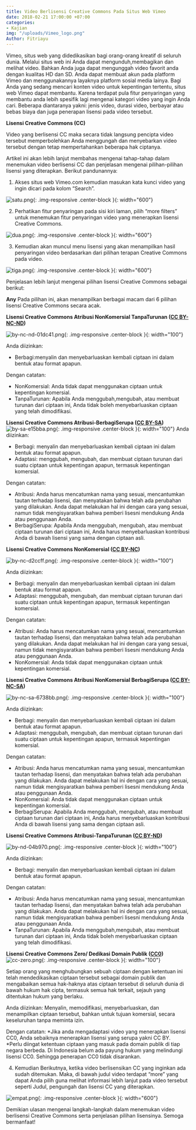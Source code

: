 ```yaml
---
title: Video Berlisensi Creative Commons Pada Situs Web Vimeo
date: 2018-02-21 17:00:00 +07:00
categories:
- Kajian
img: "/uploads/Vimeo_logo.png"
Author: Fitriayu
---
```


Vimeo, situs web yang didedikasikan bagi orang-orang kreatif di seluruh dunia. Melalui situs web ini Anda dapat mengunduh,membagikan dan melihat video. Bahkan Anda juga dapat mengunggah video favorit anda dengan kualitas HD dan SD. Anda dapat membuat akun pada platform Vimeo dan menggunakannya layaknya platform sosial media lainya. 
Bagi Anda yang sedang mencari konten video untuk kepentingan tertentu, situs web Vimeo dapat membantu. Karena terdapat pula fitur penyaringan yang membantu anda lebih spesifik lagi mengenai kategori video yang ingin Anda cari. Beberapa diantaranya yakni: jenis video, durasi video, berbayar atau bebas biaya dan juga penerapan lisensi pada video tersebut.

**Lisensi Creative Commons (CC)**

Video yang berlisensi CC maka secara tidak langsung pencipta video tersebut memperbolehkan Anda menggungah dan menyebarkan video tersebut dengan tetap mempertahankan beberapa hak ciptanya. 

Artikel ini akan lebih lanjut membahas mengenai tahap-tahap dalam menemukan video berlisensi CC dan penjelasan mengenai pilihan-pilihan lisensi yang diterapkan. Berikut pandunannya:

1. Akses situs web Vimeo.com kemudian masukan kata kunci video yang ingin dicari pada kolom “Search”.

![satu.png](/uploads/satu.png){: .img-responsive .center-block }{: width="600"}

2. Perhatikan fitur penyaringan pada sisi kiri laman, pilih “more filters” untuk menemukan fitur penyaringan video yang menerapkan lisensi Creative Commons.

![dua.png](/uploads/dua.png){: .img-responsive .center-block }{: width="600"}

3. Kemudian akan muncul menu lisensi yang akan menampilkan hasil penyaringan video berdasarkan dari pilihan terapan Creative Commons pada video.

![tiga.png](/uploads/tiga.png){: .img-responsive .center-block }{: width="600"}

Penjelasan lebih lanjut mengenai pilihan lisensi Creative Commons sebagai berikut: 

**Any**
Pada pilihan ini, akan menampilkan berbagai macam dari 6 pilihan lisensi Creative Commons secara acak.

**Lisensi Creative Commons Atribusi NonKomersial TanpaTurunan ([CC BY-NC-ND](http://creativecommons.org/licenses/by-nc-nd/4.0/deed.id))**

![by-nc-nd-01dc41.png](/uploads/by-nc-nd-01dc41.png){: .img-responsive .center-block }{: width="100"}

Anda diizinkan:
* Berbagi:menyalin dan menyebarluaskan kembali ciptaan ini dalam bentuk atau format apapun.

Dengan catatan:
* NonKomersial: Anda tidak dapat menggunakan ciptaan untuk kepentingan komersial. 
* TanpaTurunan: Apabila Anda menggubah,mengubah, atau membuat turunan dari ciptaan ini, Anda tidak boleh menyebarluaskan ciptaan yang telah dimodifikasi.

**Lisensi Creative Commons Atribusi-BerbagiSerupa ([CC BY-SA](http://creativecommons.org/licenses/by-sa/4.0/deed.id))**
![by-sa-e15bba.png](/uploads/by-sa-e15bba.png){: .img-responsive .center-block }{: width="100"}
Anda diizinkan:
* Berbagi: menyalin dan menyebarluaskan kembali ciptaan ini dalam bentuk atau format apapun.
* Adaptasi: menggubah, mengubah, dan membuat ciptaan turunan dari suatu ciptaan untuk kepentingan apapun, termasuk kepentingan komersial.

Dengan catatan:
* Atribusi: Anda harus mencatumkan nama yang sesuai, mencantumkan tautan terhadap lisensi, dan menyatakan bahwa telah ada perubahan yang dilakukan. Anda dapat melakukan hal ini dengan cara yang sesuai, namun tidak mengisyaratkan bahwa pemberi lisesni mendukung Anda atau penggunaan Anda.
* BerbagiSerupa: Apabila Anda menggubah, mengubah, atau membuat ciptaan turunan dari ciptaan ini, Anda harus menyebarluaskan kontribusi Anda di bawah lisensi yang sama dengan ciptaan asli.

**Lisensi Creative Commons NonKomersial ([CC BY-NC](http://creativecommons.org/licenses/by-nc/4.0/deed.id))**

![by-nc-d2ccff.png](/uploads/by-nc-d2ccff.png){: .img-responsive .center-block }{: width="100"}

Anda diizinkan:
* Berbagi: menyalin dan menyebarluaskan kembali ciptaan ini dalam bentuk atau format apapun.
* Adaptasi: menggubah, mengubah, dan membuat ciptaan turunan dari suatu ciptaan untuk kepentingan apapun, termasuk kepentingan komersial.

Dengan catatan:
* Atribusi: Anda harus mencatumkan nama yang sesuai, mencantumkan tautan terhadap lisensi, dan menyatakan bahwa telah ada perubahan yang dilakukan. Anda dapat melakukan hal ini dengan cara yang sesuai, namun tidak mengisyaratkan bahwa pemberi lisesni mendukung Anda atau penggunaan Anda.
* NonKomersial: Anda tidak dapat menggunakan ciptaan untuk kepentingan komersial.

**Lisensi Creative Commons Atribusi NonKomersial BerbagiSerupa ([CC BY-NC-SA](http://creativecommons.org/licenses/by-nc-sa/4.0/deed.id))**

![by-nc-sa-6738bb.png](/uploads/by-nc-sa-6738bb.png){: .img-responsive .center-block }{: width="100"}

Anda diizinkan:
* Berbagi: menyalin dan menyebarluaskan kembali ciptaan ini dalam bentuk atau format apapun.
* Adaptasi: menggubah, mengubah, dan membuat ciptaan turunan dari suatu ciptaan untuk kepentingan apapun, termasuk kepentingan komersial.

Dengan catatan:
* Atribusi: Anda harus mencatumkan nama yang sesuai, mencantumkan tautan terhadap lisensi, dan menyatakan bahwa telah ada perubahan yang dilakukan. Anda dapat melakukan hal ini dengan cara yang sesuai, namun tidak mengisyaratkan bahwa pemberi lisesni mendukung Anda atau penggunaan Anda.
* NonKomersial: Anda tidak dapat menggunakan ciptaan untuk kepentingan komersial.
* BerbagiSerupa: Apabila Anda menggubah, mengubah, atau membuat ciptaan turunan dari ciptaan ini, Anda harus menyebarluaskan kontribusi Anda di bawah lisensi yang sama dengan ciptaan asli.

**Lisensi Creative Commons Atribusi-TanpaTurunan ([CC BY-ND](http://creativecommons.org/licenses/by-nd/4.0/deed.id))**

![by-nd-04b970.png](/uploads/by-nd-04b970.png){: .img-responsive .center-block }{: width="100"}

Anda diizinkan:
* Berbagi: menyalin dan menyebarluaskan kembali ciptaan ini dalam bentuk atau format apapun.

Dengan catatan:
* Atribusi: Anda harus mencatumkan nama yang sesuai, mencantumkan tautan terhadap lisensi, dan menyatakan bahwa telah ada perubahan yang dilakukan. Anda dapat melakukan hal ini dengan cara yang sesuai, namun tidak mengisyaratkan bahwa pemberi lisesni mendukung Anda atau penggunaan Anda.
* TanpaTurunan: Apabila Anda menggubah,mengubah, atau membuat turunan dari ciptaan ini, Anda tidak boleh menyebarluaskan ciptaan yang telah dimodifikasi.

**Lisensi Creative Commons Zero/ Dedikasi Domain Publik ([CC0](http://creativecommons.org/publicdomain/zero/1.0/deed.id))**
![cc-zero.png](/uploads/cc-zero.png){: .img-responsive .center-block }{: width="100"}

Setiap orang yang menghubungkan sebuah ciptaan dengan ketentuan ini telah mendedikasikan ciptaan tersebut sebagai domain publik dan mengabaikan semua hak-haknya atas ciptaan tersebut di seluruh dunia di bawah hukum hak cipta, termasuk semua hak terkait, sejauh yang ditentukan hukum yang berlaku.

Anda diizinkan: 
Menyalin, memodifikasi, menyebarluaskan, dan menampilkan ciptaan tersebut, bahkan untuk tujuan komersial, secara keseluruhan tanpa meminta izin. 

Dengan catatan:
*Jika anda mengadaptasi video yang menerapkan lisensi CC0, Anda sebaiknya menerapkan lisensi yang serupa yakni CC BY.  
*Perlu diingat ketentuan ciptaan yang masuk pada domain publik di tiap negara berbeda. Di Indonesia belum ada payung hukum yang melindungi lisensi CC0. Sehingga penerapan CC0 tidak disarankan.

4. Kemudian Berikutnya, ketika video berlisensikan CC   yang inginkan ada sudah ditemukan. Maka, di bawah judul video terdapat “more” yang dapat Anda pilih guna melihat informasi lebih lanjut pada video tersebut seperti Judul, pengungah dan lisensi CC yang diterapkan. 

![empat.png](/uploads/empat.png){: .img-responsive .center-block }{: width="600"}

Demikian ulasan mengenai langkah-langkah dalam menemukan video berlisensi Creative Commons serta penjelasan pilihan lisensinya. Semoga bermanfaat!


